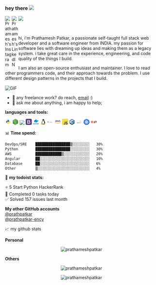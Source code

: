 ### hey there <img src="https://media.giphy.com/media/hvRJCLFzcasrR4ia7z/giphy.gif" width="25px">
<a href="https://www.instagram.com/prathamesh.p._/">
  <img align="left" alt="Prathamesh's Instagram" width="22px" src="https://raw.githubusercontent.com/hussainweb/hussainweb/main/icons/instagram.png" />
</a>
<a href="https://www.linkedin.com/in/prathpatkar/">
  <img align="left" alt="Prathamesh's LinkedIN" width="22px" src="https://github.com/gauravghongde/social-icons/blob/master/SVG/Color/LinkedIN.svg" />
</a>

![](https://visitor-badge.glitch.me/badge?page_id=2000prath)

<br />

hi, i'm Prathamesh Patkar, a passionate self-taught full stack web developer and a software engineer from INDIA. my passion for software lies with dreaming up ideas and making them as a legacy system. i take great care in the experience, engineering, and code quality of the things I build.

I am also an open-source enthusiast and maintainer. I love to read other programmers code, and their approach towards the problem.
I use different design patterns in the projects that I build. 

  <img align="center" alt="GIF" src="https://user-images.githubusercontent.com/40172813/170672426-00b8f066-2da6-43d0-97fe-6434d7f7e2bc.png" width="400" height="400" />



- 💼 any freelance work? do reach, [email](mailto:2000prath@gmail.com) :)
- 💬 ask me about anything, i am happy to help;

**languages and tools:**  


<code><img height="20" src="https://raw.githubusercontent.com/github/explore/80688e429a7d4ef2fca1e82350fe8e3517d3494d/topics/python/python.png"></code>
<code><img height="20" src="https://raw.githubusercontent.com/github/explore/80688e429a7d4ef2fca1e82350fe8e3517d3494d/topics/nodejs/nodejs.png"></code>
<code><img height="20" src="https://github.com/angular/angular/raw/main/aio/src/assets/images/logos/angular/angular.png"></code>
<code><img height="20" src="https://raw.githubusercontent.com/github/explore/80688e429a7d4ef2fca1e82350fe8e3517d3494d/topics/bootstrap/bootstrap.png"></code>
<code><img height="20" src="https://raw.githubusercontent.com/github/explore/80688e429a7d4ef2fca1e82350fe8e3517d3494d/topics/docker/docker.png"></code>
<code><img height="20" src="https://raw.githubusercontent.com/github/explore/80688e429a7d4ef2fca1e82350fe8e3517d3494d/topics/linux/linux.png"></code>
<code><img height="20" src="https://raw.githubusercontent.com/github/explore/80688e429a7d4ef2fca1e82350fe8e3517d3494d/topics/mongodb/mongodb.png"></code>
<code><img height="20" src="https://raw.githubusercontent.com/github/explore/fbceb94436312b6dacde68d122a5b9c7d11f9524/topics/aws/aws.png"></code>
<code><img height="20" src="https://raw.githubusercontent.com/github/explore/80688e429a7d4ef2fca1e82350fe8e3517d3494d/topics/javascript/javascript.png"></code>
<code><img height="20" src="https://raw.githubusercontent.com/github/explore/80688e429a7d4ef2fca1e82350fe8e3517d3494d/topics/cpp/cpp.png"></code>
<code><img height="20" src="https://raw.githubusercontent.com/github/explore/80688e429a7d4ef2fca1e82350fe8e3517d3494d/topics/mysql/mysql.png"></code>
<code><img height="20" src="https://raw.githubusercontent.com/github/explore/01ea2a586e5da744792d0ccfce2f68b861f29301/topics/kubernetes/kubernetes.png"></code>
<code><img height="20" src="https://raw.githubusercontent.com/github/explore/80688e429a7d4ef2fca1e82350fe8e3517d3494d/topics/git/git.png"></code>

📊 **Time spend:**
<!--START_SECTION:waka-->

```text
DevOps/SRE    ████████████████▒░░░░░░░░   30%
Python        ████████████████░░░░░░░░░   30%
AWS           ████████████▒░░░░░░░░░░░░   20%
Angular       ██░░░░░░░░░░░░░░░░░░░░░░░   10%
Database      ██░░░░░░░░░░░░░░░░░░░░░░░   6%
Other         ▒░░░░░░░░░░░░░░░░░░░░░░░░   4%
```

<!--END_SECTION:waka-->


🚧 **my todoist stats:**
<!-- TODO-IST:START -->
⭐  5 Start Python HackerRank           
🌸  Completed 0 tasks today           
✅  Solved 157 issues last month     
<!-- TODO-IST:END -->

**My other GitHub accounts**        
[@prathpatkar](https://github.com/prathpatkar)          
[@prathpatkar-ency  ](https://github.com/prathpatkar-ency)       


📈 my github stats

**Personal**
<p align="center"> <img src="https://github-readme-stats.vercel.app/api?username=2000prath&show_icons=true&theme=gotham&count_private=true" alt="prathameshpatkar" />

**Others**
  <p align="center"> <img src="https://github-readme-stats.vercel.app/api?username=prathpatkar&show_icons=true&theme=gotham&count_private=true" alt="prathameshpatkar" />
     <p align="center"> <img src="https://github-readme-stats.vercel.app/api?username=prathpatkar-ency&show_icons=true&theme=gotham&count_private=true" alt="prathameshpatkar" />
       

